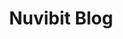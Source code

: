 ---
title: "Nuvibit Blog"
description: "this is a meta description"
image: "images/illustrations/blog.png"
draft: false
---